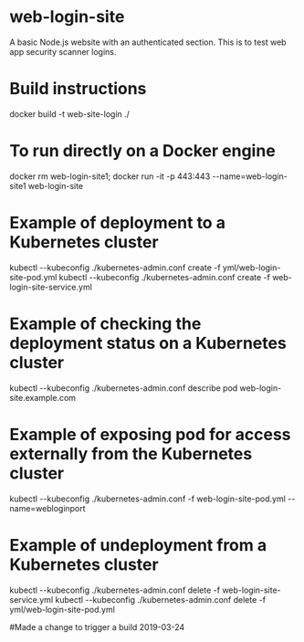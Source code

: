 # web-login-site
A basic Node.js website with an authenticated section.  This is to test web app security scanner logins.


# Build instructions
docker build -t web-site-login ./

# To run directly on a Docker engine
docker rm web-login-site1; docker run -it -p 443:443 --name=web-login-site1 web-login-site

# Example of deployment to a Kubernetes cluster
kubectl --kubeconfig ./kubernetes-admin.conf create -f yml/web-login-site-pod.yml
kubectl --kubeconfig ./kubernetes-admin.conf create -f web-login-site-service.yml

# Example of checking the deployment status on a Kubernetes cluster
kubectl --kubeconfig ./kubernetes-admin.conf describe pod web-login-site.example.com

# Example of exposing pod for access externally from the Kubernetes cluster
kubectl --kubeconfig ./kubernetes-admin.conf -f web-login-site-pod.yml --name=webloginport


# Example of undeployment from a Kubernetes cluster
kubectl --kubeconfig ./kubernetes-admin.conf delete -f web-login-site-service.yml
kubectl --kubeconfig ./kubernetes-admin.conf delete -f yml/web-login-site-pod.yml


#Made a change to trigger a build 2019-03-24